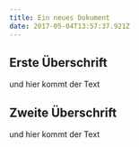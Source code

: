 ```yaml
---
title: Ein neues Dokument
date: 2017-05-04T13:57:37.921Z
---
```

## Erste Überschrift

und hier kommt der Text

## Zweite Überschrift

und hier kommt der Text
